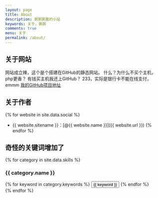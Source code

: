 ```yaml
---
layout: page
title: About
description: 粥粥粥菌的小站
keywords: 关于，粥粥
comments: true
menu: 关于
permalink: /about/
---
```

## 关于网站
网站成立辣，这个是个搭建在GitHub的静态网站。
什么？为什么不买个主机，php更香？
有钱买主机我还上GitHub？
233，实际是银行卡不能在线支付，emmm
[我的GitHub项目地址](https://github.com/ZhouJump/site.io)

## 关于作者

{% for website in site.data.social %}
* {{ website.sitename }}：[@{{ website.name }}]({{ website.url }})
{% endfor %}

## 奇怪的关键词增加了

{% for category in site.data.skills %}
### {{ category.name }}
<div class="btn-inline">
{% for keyword in category.keywords %}
<button class="btn btn-outline" type="button">{{ keyword }}</button>
{% endfor %}
</div>
{% endfor %}
